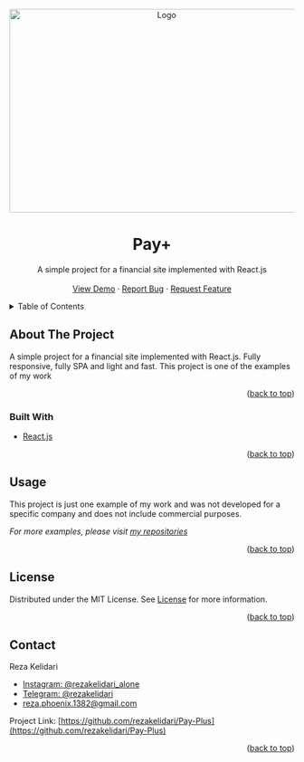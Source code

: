 <div id="top"></div>

<!-- PROJECT LOGO -->
<br />
<div align="center">
  <a href="https://github.com/rezakelidari/Pay-Plus">
    <img src="https://user-images.githubusercontent.com/62962597/141614670-3e4ebb92-5f75-4f90-b6bd-5186dc06333f.png" alt="Logo" width="540" height="360">
  </a>

<h1 align="center">Pay+</h1>
  <p align="center">
    A simple project for a financial site implemented with React.js
    <br />
    <br />
    <a href="https://pay-plus.vercel.app/">View Demo</a>
    ·
    <a href="https://github.com/rezakelidari/Pay-Plus/issues">Report Bug</a>
    ·
    <a href="https://github.com/rezakelidari/Pay-Plus/issues">Request Feature</a>
  </p>
</div>

<!-- TABLE OF CONTENTS -->
<details>
  <summary>Table of Contents</summary>
  <ol>
    <li>
      <a href="#about-the-project">About The Project</a>
      <ul>
        <li><a href="#built-with">Built With</a></li>
      </ul>
    </li>
    <li><a href="#usage">Usage</a></li>
    <li><a href="#license">License</a></li>
    <li><a href="#contact">Contact</a></li>
  </ol>
</details>

<!-- ABOUT THE PROJECT -->

## About The Project

A simple project for a financial site implemented with React.js. Fully responsive, fully SPA and light and fast. This project is one of the examples of my work

<p align="right">(<a href="#top">back to top</a>)</p>

### Built With

- [React.js](https://reactjs.org/)

<p align="right">(<a href="#top">back to top</a>)</p>

<!-- USAGE EXAMPLES -->

## Usage

This project is just one example of my work and was not developed for a specific company and does not include commercial purposes.

_For more examples, please visit [my repositories](https://github.com/rezakelidari?tab=repositories)_

<p align="right">(<a href="#top">back to top</a>)</p>

<!-- LICENSE -->

## License

Distributed under the MIT License. See [License](./LICENSE) for more information.

<p align="right">(<a href="#top">back to top</a>)</p>

<!-- CONTACT -->

## Contact

Reza Kelidari

- [Instagram: @rezakelidari_alone](https://www.instagram.com/rezakelidari_alone/)
- [Telegram: @rezakelidari](https://t.me/rezakelidari/)
- [reza.phoenix.1382@gmail.com](mailto:reza.phoenix.1382@gmail.com)

Project Link: [https://github.com/rezakelidari/Pay-Plus](https://github.com/rezakelidari/Pay-Plus)

<p align="right">(<a href="#top">back to top</a>)</p>
